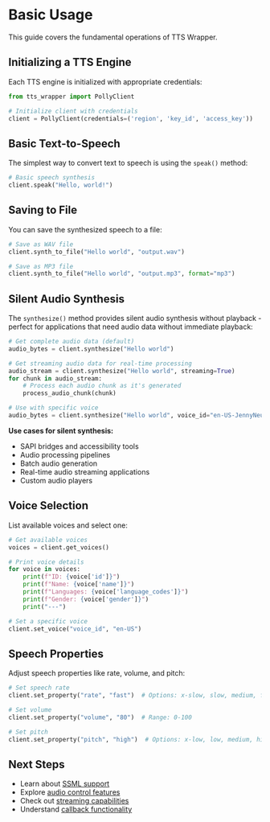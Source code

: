 # Basic Usage

This guide covers the fundamental operations of TTS Wrapper.

## Initializing a TTS Engine

Each TTS engine is initialized with appropriate credentials:

```python
from tts_wrapper import PollyClient

# Initialize client with credentials
client = PollyClient(credentials=('region', 'key_id', 'access_key'))
```

## Basic Text-to-Speech

The simplest way to convert text to speech is using the `speak()` method:

```python
# Basic speech synthesis
client.speak("Hello, world!")
```

## Saving to File

You can save the synthesized speech to a file:

```python
# Save as WAV file
client.synth_to_file("Hello world", "output.wav")

# Save as MP3 file
client.synth_to_file("Hello world", "output.mp3", format="mp3")
```

## Silent Audio Synthesis

The `synthesize()` method provides silent audio synthesis without playback - perfect for applications that need audio data without immediate playback:

```python
# Get complete audio data (default)
audio_bytes = client.synthesize("Hello world")

# Get streaming audio data for real-time processing
audio_stream = client.synthesize("Hello world", streaming=True)
for chunk in audio_stream:
    # Process each audio chunk as it's generated
    process_audio_chunk(chunk)

# Use with specific voice
audio_bytes = client.synthesize("Hello world", voice_id="en-US-JennyNeural")
```

**Use cases for silent synthesis:**
- SAPI bridges and accessibility tools
- Audio processing pipelines
- Batch audio generation
- Real-time audio streaming applications
- Custom audio players

## Voice Selection

List available voices and select one:

```python
# Get available voices
voices = client.get_voices()

# Print voice details
for voice in voices:
    print(f"ID: {voice['id']}")
    print(f"Name: {voice['name']}")
    print(f"Languages: {voice['language_codes']}")
    print(f"Gender: {voice['gender']}")
    print("---")

# Set a specific voice
client.set_voice("voice_id", "en-US")
```

## Speech Properties

Adjust speech properties like rate, volume, and pitch:

```python
# Set speech rate
client.set_property("rate", "fast")  # Options: x-slow, slow, medium, fast, x-fast

# Set volume
client.set_property("volume", "80")  # Range: 0-100

# Set pitch
client.set_property("pitch", "high")  # Options: x-low, low, medium, high, x-high
```

## Next Steps

- Learn about [SSML support](ssml)
- Explore [audio control features](audio-control)
- Check out [streaming capabilities](streaming)
- Understand [callback functionality](callbacks)